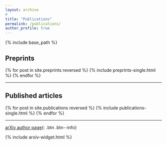```yaml
---
layout: archive
#
title: "Publications"
permalink: /publications/
author_profile: true
---
```


{% include base_path %}

Preprints
-------

{% for post in site.preprints reversed %}
  {% include preprints-single.html %}
{% endfor %}

***

Published articles
--------

{% for post in site.publications reversed %}
  {% include publications-single.html %}
{% endfor %}

***

[arXiv author page](https://arxiv.org/a/narayanchowdhury_a_1.html){: .btn .btn--info}

{% include arxiv-widget.html %}
